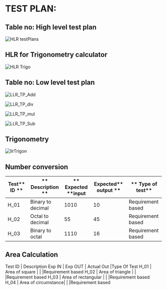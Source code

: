 
# TEST PLAN:

## Table no: High level test plan

![HLR testPlans](https://user-images.githubusercontent.com/78867425/107875137-2bb7d980-6ee4-11eb-9d59-2f54f8cfb03e.PNG)

## HLR for Trigonometry calculator

![HLR Trigo](https://user-images.githubusercontent.com/78873487/107902724-45513380-6f6d-11eb-9e34-8d44aadf245e.PNG)



## Table no: Low level test plan

![LLR_TP_Add](https://user-images.githubusercontent.com/78867425/107875216-9a953280-6ee4-11eb-9626-f5121f2767f6.PNG)

![LLR_TP_div](https://user-images.githubusercontent.com/78867425/107875219-9bc65f80-6ee4-11eb-9639-4d1d029bc020.PNG)

![LLR_TP_mul](https://user-images.githubusercontent.com/78867425/107875220-9c5ef600-6ee4-11eb-84ed-87039556ebef.PNG)

![LLR_TP_Sub](https://user-images.githubusercontent.com/78867425/107875224-9f59e680-6ee4-11eb-9c0c-dc7c00213b51.PNG)

## Trigonometry
![llrTrigon](https://user-images.githubusercontent.com/78873487/107903865-55b6dd80-6f70-11eb-8b56-900a40c8313a.PNG)

## Number conversion
| **Test**** ID **|** Description **|** Expected ****input** | **Expected**** output **|** Type of test** |
| ---             | --- | --- | --- | --- |
| H\_01           | Binary to decimal | 1010 | 10 | Requirement based |
| H\_02           | Octal to decimal | 55 | 45 | Requirement based |
| H\_03           | Binary to octal | 1110 | 16 | Requirement based |


## Area Calculation
Test ID |	Description	Exp IN   |	Exp OUT  |	Actual Out	|Type Of Test
H_01	  |    Area of square      |           |              |Requirement based
H_02	  |    Area of triangle    |           |              |Requirement based
H_03	  |    Area of rectangular |           |              |Requirement based                          
H_04    |    Area of circumstance|           |              |Requirement based












      
                       

